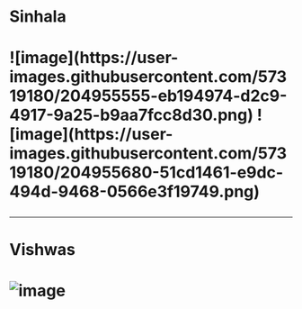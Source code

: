 <h1>Sinhala<h1/>
![image](https://user-images.githubusercontent.com/57319180/204955555-eb194974-d2c9-4917-9a25-b9aa7fcc8d30.png)
![image](https://user-images.githubusercontent.com/57319180/204955680-51cd1461-e9dc-494d-9468-0566e3f19749.png)

-------------------------------------------------------
<h1>Vishwas<h1/>

![image](https://user-images.githubusercontent.com/57319180/204955776-093d1336-d477-478e-9435-cb0e9db0b92f.png)

